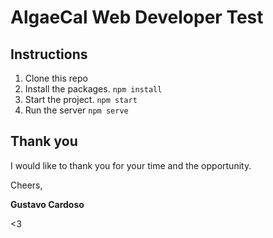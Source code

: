 # AlgaeCal Web Developer Test

## Instructions
1. Clone this repo
2. Install the packages. ```npm install```
3. Start the project. ```npm start```
4. Run the server ```npm serve```

## Thank you

I would like to thank you for your time and the opportunity.

Cheers,

**Gustavo Cardoso**

<3
